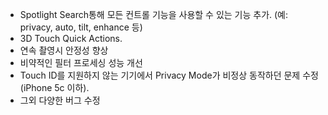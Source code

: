 - Spotlight Search통해 모든 컨트롤 기능을 사용할 수 있는 기능 추가. (예: privacy, auto, tilt, enhance 등)
- 3D Touch Quick Actions.
- 연속 촬영시 안정성 향상
- 비약적인 필터 프로세싱 성능 개선
- Touch ID를 지원하지 않는 기기에서 Privacy Mode가 비정상 동작하던 문제 수정 (iPhone 5c 이하).
- 그외 다양한 버그 수정